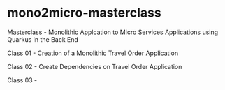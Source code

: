 # mono2micro-masterclass
Masterclass - Monolithic Applcation to Micro Services Applications using Quarkus in the Back End

Class 01 - Creation of a Monolithic Travel Order Application

Class 02 - Create Dependencies on Travel Order Application

Class 03 - 